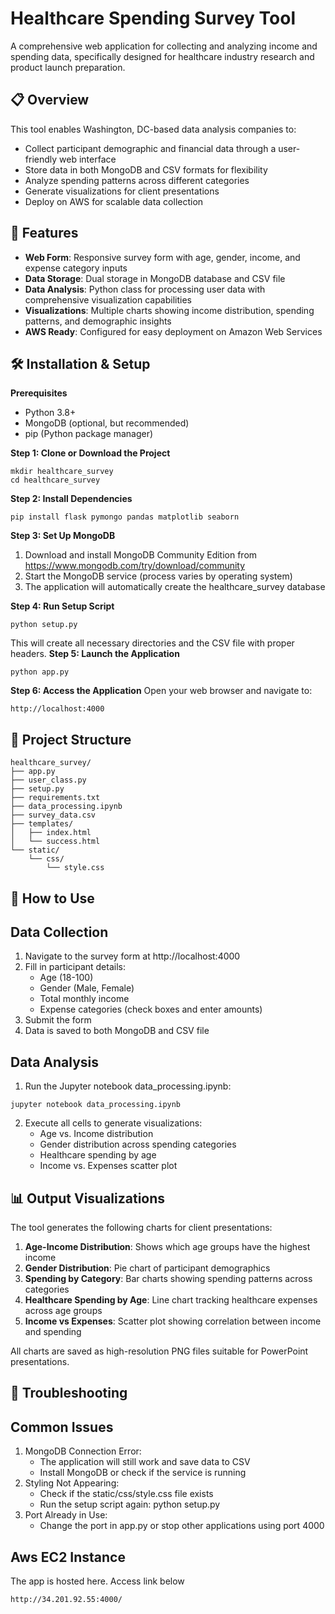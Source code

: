 # Healthcare Spending Survey Tool
A comprehensive web application for collecting and analyzing income and spending data, specifically designed for healthcare industry research and product launch preparation.

## 📋 Overview
This tool enables Washington, DC-based data analysis companies to:
- Collect participant demographic and financial data through a user-friendly web interface
- Store data in both MongoDB and CSV formats for flexibility
- Analyze spending patterns across different categories
- Generate visualizations for client presentations
- Deploy on AWS for scalable data collection

## 🚀 Features
- **Web Form**: Responsive survey form with age, gender, income, and expense category inputs
- **Data Storage**: Dual storage in MongoDB database and CSV file
- **Data Analysis**: Python class for processing user data with comprehensive visualization capabilities
- **Visualizations**: Multiple charts showing income distribution, spending patterns, and demographic insights
- **AWS Ready**: Configured for easy deployment on Amazon Web Services

## 🛠️ Installation & Setup

**Prerequisites**
- Python 3.8+
- MongoDB (optional, but recommended)
- pip (Python package manager)

**Step 1: Clone or Download the Project**
```
mkdir healthcare_survey
cd healthcare_survey
```
**Step 2: Install Dependencies**
```
pip install flask pymongo pandas matplotlib seaborn
```
**Step 3: Set Up MongoDB**
1. Download and install MongoDB Community Edition from https://www.mongodb.com/try/download/community
2. Start the MongoDB service (process varies by operating system)
3. The application will automatically create the healthcare_survey database

**Step 4: Run Setup Script**
```
python setup.py
```
This will create all necessary directories and the CSV file with proper headers.
**Step 5: Launch the Application**
```
python app.py
```
**Step 6: Access the Application**
Open your web browser and navigate to:
```
http://localhost:4000
```

## 📁 Project Structure
```
healthcare_survey/
├── app.py         
├── user_class.py      
├── setup.py            
├── requirements.txt  
├── data_processing.ipynb     
├── survey_data.csv      
├── templates/
│   ├── index.html     
│   └── success.html 
└── static/
    └── css/
        └── style.css  
```

## 🎯 How to Use
## Data Collection
1. Navigate to the survey form at http://localhost:4000
2. Fill in participant details:
    - Age (18-100)
    - Gender (Male, Female)
    - Total monthly income
    - Expense categories (check boxes and enter amounts)
3. Submit the form
4. Data is saved to both MongoDB and CSV file

## Data Analysis
1. Run the Jupyter notebook data_processing.ipynb:
```
jupyter notebook data_processing.ipynb
```
2. Execute all cells to generate visualizations:
    - Age vs. Income distribution
    - Gender distribution across spending categories
    - Healthcare spending by age
    - Income vs. Expenses scatter plot

## 📊 Output Visualizations
The tool generates the following charts for client presentations:
1. **Age-Income Distribution**: Shows which age groups have the highest income
2. **Gender Distribution**: Pie chart of participant demographics
3. **Spending by Category**: Bar charts showing spending patterns across categories
4. **Healthcare Spending by Age**: Line chart tracking healthcare expenses across age groups
5. **Income vs Expenses**: Scatter plot showing correlation between income and spending

All charts are saved as high-resolution PNG files suitable for PowerPoint presentations.

## 🔧 Troubleshooting
## Common Issues
1. MongoDB Connection Error:
    - The application will still work and save data to CSV
    - Install MongoDB or check if the service is running
2. Styling Not Appearing:
    - Check if the static/css/style.css file exists
    - Run the setup script again: python setup.py
3. Port Already in Use:
    - Change the port in app.py or stop other applications using port 4000

## Aws EC2 Instance
The app is hosted here. Access link below
```
http://34.201.92.55:4000/
```
